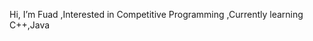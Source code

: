 Hi, I’m Fuad
,Interested in Competitive Programming
,Currently learning C++,Java


<!---
failureInVein/failureInVein is a ✨ special ✨ repository because its `README.md` (this file) appears on your GitHub profile.
You can click the Preview link to take a look at your changes.
--->
